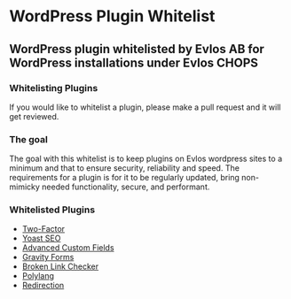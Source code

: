 # WordPress Plugin Whitelist
## WordPress plugin whitelisted by Evlos AB for WordPress installations under Evlos CHOPS

### Whitelisting Plugins

If you would like to whitelist a plugin, please make a pull request and it will get reviewed.

### The goal

The goal with this whitelist is to keep plugins on Evlos wordpress sites to a minimum and that to ensure security, reliability and speed.
The requirements for a plugin is for it to be regularly updated, bring non-mimicky needed functionality, secure, and performant.

### Whitelisted Plugins

* [Two-Factor](https://sv.wordpress.org/plugins/two-factor/)
* [Yoast SEO](https://yoast.com/wordpress/plugins/seo/)
* [Advanced Custom Fields](https://www.advancedcustomfields.com/)
* [Gravity Forms](https://www.gravityforms.com/)
* [Broken Link Checker](https://sv.wordpress.org/plugins/broken-link-checker/)
* [Polylang](https://polylang.pro/)
* [Redirection](https://sv.wordpress.org/plugins/redirection/)
